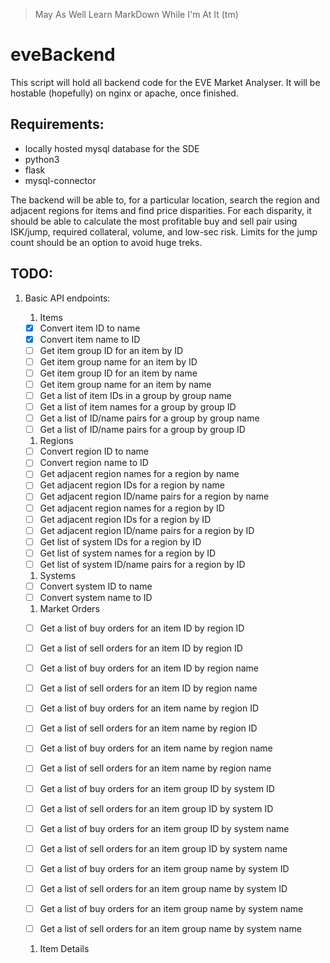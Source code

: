 > May As Well Learn MarkDown While I'm At It (tm)


# eveBackend

This script will hold all backend code for the EVE Market Analyser.
It will be hostable (hopefully) on nginx or apache, once finished.

## Requirements:
* locally hosted mysql database for the SDE
* python3
* flask
* mysql-connector

The backend will be able to, for a particular location, search the
region and adjacent regions for items and find price disparities. 
For each disparity, it should be able to calculate the most profitable
buy and sell pair using ISK/jump, required collateral, volume, and 
low-sec risk. Limits for the jump count should be an option to avoid
huge treks.

## TODO:
1. Basic API endpoints:

	1. Items

	- [x] Convert item ID to name
	- [x] Convert item name to ID
	- [ ] Get item group ID for an item by ID
	- [ ] Get item group name for an item by ID
	- [ ] Get item group ID for an item by name
	- [ ] Get item group name for an item by name
	- [ ] Get a list of item IDs in a group by group name
	- [ ] Get a list of item names for a group by group ID	
	- [ ] Get a list of ID/name pairs for a group by group name
	- [ ] Get a list of ID/name pairs for a group by group ID

	1. Regions

	- [ ] Convert region ID to name
	- [ ] Convert region name to ID
	- [ ] Get adjacent region names for a region by name
	- [ ] Get adjacent region IDs for a region by name
	- [ ] Get adjacent region ID/name pairs for a region by name
	- [ ] Get adjacent region names for a region by ID
	- [ ] Get adjacent region IDs for a region by ID
	- [ ] Get adjacent region ID/name pairs for a region by ID
	- [ ] Get list of system IDs for a region by ID
	- [ ] Get list of system names for a region by ID
	- [ ] Get list of system ID/name pairs for a region by ID

	1. Systems

	- [ ] Convert system ID to name
	- [ ] Convert system name to ID

	1. Market Orders

	- [ ] Get a list of buy orders for an item ID by region ID
	- [ ] Get a list of sell orders for an item ID by region ID
	- [ ] Get a list of buy orders for an item ID by region name
	- [ ] Get a list of sell orders for an item ID by region name
	- [ ] Get a list of buy orders for an item name by region ID
	- [ ] Get a list of sell orders for an item name by region ID
	- [ ] Get a list of buy orders for an item name by region name
	- [ ] Get a list of sell orders for an item name by region name

	- [ ] Get a list of buy orders for an item group ID by system ID
	- [ ] Get a list of sell orders for an item group ID by system ID
	- [ ] Get a list of buy orders for an item group ID by system name
	- [ ] Get a list of sell orders for an item group ID by system name
	- [ ] Get a list of buy orders for an item group name by system ID
	- [ ] Get a list of sell orders for an item group name by system ID
	- [ ] Get a list of buy orders for an item group name by system name
	- [ ] Get a list of sell orders for an item group name by system name

	1. Item Details
